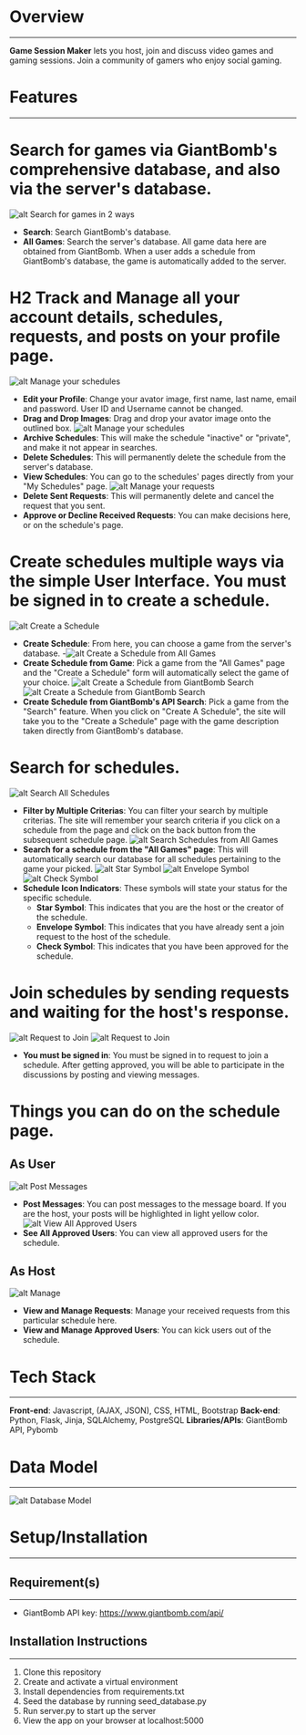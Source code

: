 # Overview
---
**Game Session Maker** lets you host, join and discuss video games and gaming sessions. Join a community of gamers who enjoy social gaming.

# Features
---
# **Search for games via GiantBomb's comprehensive database, and also via the server's database.**
![alt Search for games in 2 ways](/README_images/1.jpg)
- **Search**: Search GiantBomb's database. 
- **All Games**: Search the server's database. All game data here are obtained from GiantBomb. When a user adds a schedule from GiantBomb's database, the game is automatically added to the server.

# H2 **Track and Manage all your account details, schedules, requests, and posts on your profile page.**
![alt Manage your schedules](/README_images/4.jpg)
- **Edit your Profile**: Change your avator image, first name, last name, email and password. User ID and Username cannot be changed.
- **Drag and Drop Images**: Drag and drop your avator image onto the outlined box.
![alt Manage your schedules](/README_images/2.jpg)
- **Archive Schedules**: This will make the schedule "inactive" or "private", and make it not appear in searches.
- **Delete Schedules**: This will permanently delete the schedule from the server's database.
- **View Schedules**: You can go to the schedules' pages directly from your "My Schedules" page.
![alt Manage your requests](/README_images/3.jpg)
- **Delete Sent Requests**: This will permanently delete and cancel the request that you sent.
- **Approve or Decline Received Requests**: You can make decisions here, or on the schedule's page.

# **Create schedules multiple ways via the simple User Interface. You must be signed in to create a schedule.**
![alt Create a Schedule](/README_images/5.jpg)
- **Create Schedule**: From here, you can choose a game from the server's database.
-![alt Create a Schedule from All Games](/README_images/6.jpg)
- **Create Schedule from Game**: Pick a game from the "All Games" page and the "Create a Schedule" form will automatically select the game of your choice.
![alt Create a Schedule from GiantBomb Search](/README_images/7.jpg)
![alt Create a Schedule from GiantBomb Search](/README_images/8.jpg)
- **Create Schedule from GiantBomb's API Search**: Pick a game from the "Search" feature. When you click on "Create A Schedule", the site will take you to the "Create a Schedule" page with the game description taken directly from GiantBomb's database.  

# **Search for schedules.**
![alt Search All Schedules](/README_images/9.jpg)
- **Filter by Multiple Criterias**: You can filter your search by multiple criterias. The site will remember your search criteria if you click on a schedule from the page and click on the back button from the subsequent schedule page.
![alt Search Schedules from All Games](/README_images/10.jpg)
- **Search for a schedule from the "All Games" page**: This will automatically search our database for all schedules pertaining to the game your picked.
![alt Star Symbol](/README_images/11.jpg)
![alt Envelope Symbol](/README_images/12.jpg)
![alt Check Symbol](/README_images/13.jpg)
- **Schedule Icon Indicators**: These symbols will state your status for the specific schedule. 
    - **Star Symbol**: This indicates that you are the host or the creator of the schedule.
    - **Envelope Symbol**: This indicates that you have already sent a join request to the host of the schedule.
    - **Check Symbol**: This indicates that you have been approved for the schedule.

# **Join schedules by sending requests and waiting for the host's response.**
![alt Request to Join](/README_images/14.jpg)
![alt Request to Join](/README_images/15.jpg)
- **You must be signed in**: You must be signed in to request to join a schedule. After getting approved, you will be able to participate in the discussions by posting and viewing messages. 

# **Things you can do on the schedule page.**
## **As User**
![alt Post Messages](/README_images/16.jpg)
- **Post Messages**: You can post messages to the message board. If you are the host, your posts will be highlighted in light yellow color.
![alt View All Approved Users](/README_images/17.jpg)
- **See All Approved Users**: You can view all approved users for the schedule.

## **As Host**
![alt Manage ](/README_images/18.jpg)
- **View and Manage Requests**: Manage your received requests from this particular schedule here.
- **View and Manage Approved Users**: You can kick users out of the schedule.

# Tech Stack
---
**Front-end**: Javascript, (AJAX, JSON), CSS, HTML, Bootstrap
**Back-end**: Python, Flask, Jinja, SQLAlchemy, PostgreSQL
**Libraries/APIs**: GiantBomb API, Pybomb

# Data Model
---
![alt Database Model](/README_images/projectmodel.jpg)

# Setup/Installation
---
## Requirement(s)
---
- GiantBomb API key: https://www.giantbomb.com/api/
## Installation Instructions
---
1. Clone this repository
2. Create and activate a virtual environment
3. Install dependencies from requirements.txt
4. Seed the database by running seed_database.py
5. Run server.py to start up the server
5. View the app on your browser at localhost:5000